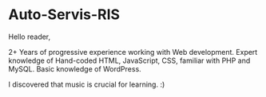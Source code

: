 # Auto-Servis-RIS

Hello reader,

2+ Years of progressive experience working with Web
development. Expert knowledge of Hand-coded HTML,
JavaScript, CSS, familiar with PHP and MySQL. Basic
knowledge of WordPress.

I discovered that music is crucial for learning. :)

